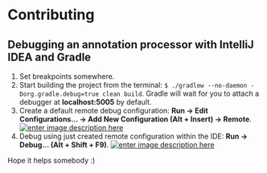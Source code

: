 # Contributing

## Debugging an annotation processor with IntelliJ IDEA and Gradle

1. Set breakpoints somewhere.
2. Start building the project from the terminal: `$ ./gradlew --no-daemon -Dorg.gradle.debug=true clean build`. Gradle  will  wait  for  you  to  attach  a  debugger  at **localhost:5005** by default.
3. Create a default remote debug configuration: **Run -> Edit Configurations... -> Add New Configuration (Alt + Insert) -> Remote**.
[![enter image description here][1]][1]
4. Debug using just created remote configuration within the IDE: **Run -> Debug... (Alt + Shift + F9)**.
[![enter image description here][2]][2]

Hope it helps somebody :)

  [1]: https://i.stack.imgur.com/hG3VJ.jpg
  [2]: https://i.stack.imgur.com/a0pck.png
